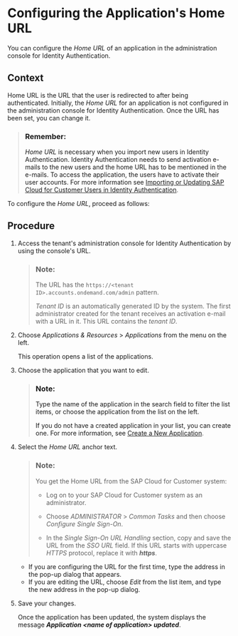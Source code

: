 <!-- loioe3ff30e5682d475bb38910f275876ab2 -->

# Configuring the Application's Home URL

You can configure the *Home URL* of an application in the administration console for Identity Authentication.



<a name="loioe3ff30e5682d475bb38910f275876ab2__context_rfp_q1x_k2b"/>

## Context

Home URL is the URL that the user is redirected to after being authenticated. Initially, the *Home URL* for an application is not configured in the administration console for Identity Authentication. Once the URL has been set, you can change it.

> ### Remember:  
> *Home URL* is necessary when you import new users in Identity Authentication. Identity Authentication needs to send activation e-mails to the new users and the home URL has to be mentioned in the e-mails. To access the application, the users have to activate their user accounts. For more information see [Importing or Updating SAP Cloud for Customer Users in Identity Authentication](Importing_or_Updating_SAP_Cloud_for_Customer_Users_in_Identity_Authentication_7c4ce35.md).

To configure the *Home URL*, proceed as follows:



<a name="loioe3ff30e5682d475bb38910f275876ab2__steps_ehc_fn2_sy"/>

## Procedure

1.  Access the tenant's administration console for Identity Authentication by using the console's URL.

    > ### Note:  
    > The URL has the `https://<tenant ID>.accounts.ondemand.com/admin` pattern.
    > 
    > *Tenant ID* is an automatically generated ID by the system. The first administrator created for the tenant receives an activation e-mail with a URL in it. This URL contains the *tenant ID*.

2.  Choose *Applications & Resources* \> *Applications* from the menu on the left.

    This operation opens a list of the applications.

3.  Choose the application that you want to edit.

    > ### Note:  
    > Type the name of the application in the search field to filter the list items, or choose the application from the list on the left.
    > 
    > If you do not have a created application in your list, you can create one. For more information, see [Create a New Application](https://help.sap.com/viewer/6d6d63354d1242d185ab4830fc04feb1/Cloud/en-US/0d4b255051c74955a959146beee4bd8c.html).

4.  Select the *Home URL* anchor text.

    > ### Note:  
    > You get the Home URL from the SAP Cloud for Customer system:
    > 
    > -   Log on to your SAP Cloud for Customer system as an administrator.
    > 
    > -   Choose *ADMINISTRATOR* \> *Common Tasks* and then choose *Configure Single Sign-On*.
    > 
    > -   In the *Single Sign-On URL Handling* section, copy and save the URL from the *SSO URL* field. If this URL starts with uppercase *HTTPS* protocol, replace it with ***https***.

    -   If you are configuring the URL for the first time, type the address in the pop-up dialog that appears.
    -   If you are editing the URL, choose *Edit* from the list item, and type the new address in the pop-up dialog.
5.  Save your changes.

    Once the application has been updated, the system displays the message ***Application <name of application\> updated***.


